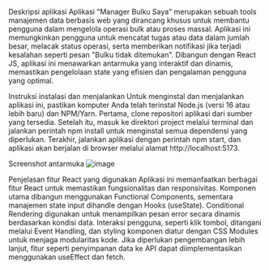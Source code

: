 Deskripsi aplikasi
Aplikasi "Manager Bulku Saya" merupakan sebuah tools manajemen data berbasis web yang dirancang khusus untuk membantu pengguna dalam mengelola operasi bulk atau proses massal. 
Aplikasi ini memungkinkan pengguna untuk mencatat tugas atau data dalam jumlah besar, melacak status operasi, serta memberikan notifikasi jika terjadi kesalahan seperti pesan "Bulku tidak ditemukan".
Dibangun dengan React JS, aplikasi ini menawarkan antarmuka yang interaktif dan dinamis, memastikan pengelolaan state yang efisien dan pengalaman pengguna yang optimal.

Instruksi instalasi dan menjalankan
Untuk menginstal dan menjalankan aplikasi ini, pastikan komputer Anda telah terinstal Node.js (versi 16 atau lebih baru) dan NPM/Yarn. Pertama, clone repositori aplikasi dari sumber yang tersedia.
Setelah itu, masuk ke direktori project melalui terminal dan jalankan perintah npm install untuk menginstal semua dependensi yang diperlukan.
Terakhir, jalankan aplikasi dengan perintah npm start, dan aplikasi akan berjalan di browser melalui alamat http://localhost:5173.

Screenshot antarmuka
![image](https://github.com/user-attachments/assets/73b87682-41fa-4080-af46-b2f643941ecc)

Penjelasan fitur React yang digunakan
Aplikasi ini memanfaatkan berbagai fitur React untuk memastikan fungsionalitas dan responsivitas. Komponen utama dibangun menggunakan Functional Components, sementara manajemen state input dihandle dengan Hooks (useState).
Conditional Rendering digunakan untuk menampilkan pesan error secara dinamis berdasarkan kondisi data. 
Interaksi pengguna, seperti klik tombol, ditangani melalui Event Handling, dan styling komponen diatur dengan CSS Modules untuk menjaga modularitas kode.
Jika diperlukan pengembangan lebih lanjut, fitur seperti penyimpanan data ke API dapat diimplementasikan menggunakan useEffect dan fetch.
